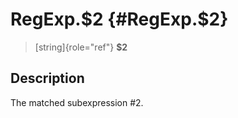 RegExp.\$2 {#RegExp.$2}
==========

> [string]{role="ref"} **\$2**

Description
-----------

The matched subexpression \#2.
